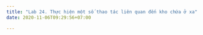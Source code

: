 ```yaml
---
title: "Lab 24. Thực hiện một số thao tác liên quan đến kho chứa ở xa"
date: 2020-11-06T09:29:56+07:00

---
```


